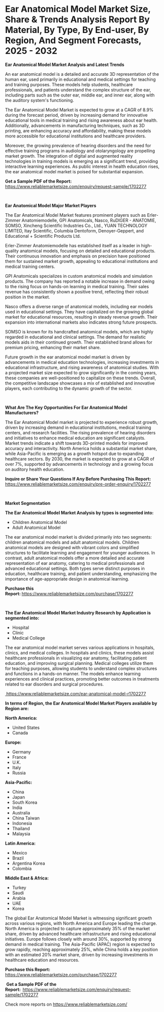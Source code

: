<p><h1>Ear Anatomical Model Market Size, Share & Trends Analysis Report By Material, By Type, By End-user, By Region, And Segment Forecasts, 2025 - 2032</h1></p><p><strong>Ear Anatomical Model Market Analysis and Latest Trends</strong></p>
<p><p>An ear anatomical model is a detailed and accurate 3D representation of the human ear, used primarily in educational and medical settings for teaching and training purposes. These models help students, healthcare professionals, and patients understand the complex structure of the ear, including parts such as the outer ear, middle ear, and inner ear, along with the auditory system's functioning.</p><p>The Ear Anatomical Model Market is expected to grow at a CAGR of 8.9% during the forecast period, driven by increasing demand for innovative educational tools in medical training and rising awareness about ear health. Additionally, advancements in manufacturing techniques, such as 3D printing, are enhancing accuracy and affordability, making these models more accessible for educational institutions and healthcare providers.</p><p>Moreover, the growing prevalence of hearing disorders and the need for effective training programs in audiology and otolaryngology are propelling market growth. The integration of digital and augmented reality technologies in training models is emerging as a significant trend, providing interactive learning experiences. As public interest in health education rises, the ear anatomical model market is poised for substantial expansion.</p></p>
<p><strong>Get a Sample PDF of the Report:&nbsp;</strong> <a href="https://www.reliablemarketsize.com/enquiry/request-sample/1702277?utm_campaign=2284&utm_medium=2&utm_source=Github&utm_content=ia&utm_term=03032025&utm_id=ear-anatomical-model">https://www.reliablemarketsize.com/enquiry/request-sample/1702277</a></p>
<p>&nbsp;</p>
<p><strong>Ear Anatomical Model Major Market Players</strong></p>
<p><p>The Ear Anatomical Model Market features prominent players such as Erler-Zimmer Anatomiemodelle, GPI Anatomicals, Nasco, RuDIGER - ANATOMIE, SOMSO, Xincheng Scientific Industries Co., Ltd., YUAN TECHNOLOGY LIMITED, ltay Scientific, Columbia Dentoform, Denoyer-Geppert, and Educational + Scientific Products Ltd. </p><p>Erler-Zimmer Anatomiemodelle has established itself as a leader in high-quality anatomical models, focusing on detailed and educational products. Their continuous innovation and emphasis on precision have positioned them for sustained market growth, appealing to educational institutions and medical training centers.</p><p>GPI Anatomicals specializes in custom anatomical models and simulation products. The company has reported a notable increase in demand owing to the rising focus on hands-on learning in medical training. Their sales revenue has consistently shown a positive trend, reflecting their robust position in the market.</p><p>Nasco offers a diverse range of anatomical models, including ear models used in educational settings. They have capitalized on the growing global market for educational resources, resulting in steady revenue growth. Their expansion into international markets also indicates strong future prospects.</p><p>SOMSO is known for its handcrafted anatomical models, which are highly regarded in educational and clinical settings. The demand for realistic models aids in their continued growth. Their established brand allows for premium pricing, enhancing their market share.</p><p>Future growth in the ear anatomical model market is driven by advancements in medical education technologies, increasing investments in educational infrastructure, and rising awareness of anatomical studies. With a projected market size expected to grow significantly in the coming years, these companies are well-positioned to capitalize on these trends. Overall, the competitive landscape showcases a mix of established and innovative players, each contributing to the dynamic growth of the sector.</p></p>
<p>&nbsp;</p>
<p><strong>What Are The Key Opportunities For Ear Anatomical Model Manufacturers?</strong></p>
<p><p>The Ear Anatomical Model market is projected to experience robust growth, driven by increasing demand in educational institutions, medical training centers, and research facilities. The rising prevalence of hearing disorders and initiatives to enhance medical education are significant catalysts. Market trends indicate a shift towards 3D-printed models for improved accuracy and interactivity. North America holds a substantial market share, while Asia-Pacific is emerging as a growth hotspot due to expanding healthcare sectors. By 2030, the market is expected to grow at a CAGR of over 7%, supported by advancements in technology and a growing focus on auditory health education.</p></p>
<p><strong>Inquire or Share Your Questions If Any Before Purchasing This Report:</strong> <a href="https://www.reliablemarketsize.com/enquiry/pre-order-enquiry/1702277?utm_campaign=2284&utm_medium=2&utm_source=Github&utm_content=ia&utm_term=03032025&utm_id=ear-anatomical-model">https://www.reliablemarketsize.com/enquiry/pre-order-enquiry/1702277</a></p>
<p>&nbsp;</p>
<p><strong>Market Segmentation</strong></p>
<p><strong>The Ear Anatomical Model Market Analysis by types is segmented into:</strong></p>
<p><ul><li>Children Anatomical Model</li><li>Adult Anatomical Model</li></ul></p>
<p><p>The ear anatomical model market is divided primarily into two segments: children anatomical models and adult anatomical models. Children anatomical models are designed with vibrant colors and simplified structures to facilitate learning and engagement for younger audiences. In contrast, adult anatomical models offer a more detailed and accurate representation of ear anatomy, catering to medical professionals and advanced educational settings. Both types serve distinct purposes in education, healthcare training, and patient understanding, emphasizing the importance of age-appropriate design in anatomical learning.</p></p>
<p><strong>Purchase this Report:&nbsp;</strong><a href="https://www.reliablemarketsize.com/purchase/1702277?utm_campaign=2284&utm_medium=2&utm_source=Github&utm_content=ia&utm_term=03032025&utm_id=ear-anatomical-model">https://www.reliablemarketsize.com/purchase/1702277</a></p>
<p>&nbsp;</p>
<p><strong>The Ear Anatomical Model Market Industry Research by Application is segmented into:</strong></p>
<p><ul><li>Hospital</li><li>Clinic</li><li>Medical College</li></ul></p>
<p><p>The ear anatomical model market serves various applications in hospitals, clinics, and medical colleges. In hospitals and clinics, these models assist healthcare professionals in visualizing ear anatomy, facilitating patient education, and improving surgical planning. Medical colleges utilize them for teaching purposes, allowing students to understand complex structures and functions in a hands-on manner. The models enhance learning experiences and clinical practices, promoting better outcomes in treatments related to ear disorders and surgical procedures.</p></p>
<p><a href="https://www.reliablemarketsize.com/ear-anatomical-model-r1702277?utm_campaign=2284&utm_medium=2&utm_source=Github&utm_content=ia&utm_term=03032025&utm_id=ear-anatomical-model">&nbsp;https://www.reliablemarketsize.com/ear-anatomical-model-r1702277</a></p>
<p><strong>In terms of Region, the Ear Anatomical Model Market Players available by Region are:</strong></p>
<p>
    <p> <strong> North America: </strong>
        <ul>
            <li>United States</li>
            <li>Canada</li>
        </ul>
        </p> 
    <p> <strong> Europe: </strong>
        <ul>
            <li>Germany</li>
            <li>France</li>
            <li>U.K.</li>
            <li>Italy</li>
            <li>Russia</li>
        </ul>
        </p> 
    <p> <strong> Asia-Pacific: </strong>
        <ul>
            <li>China</li>
            <li>Japan</li>
            <li>South Korea</li>
            <li>India</li>
            <li>Australia</li>
            <li>China Taiwan</li>
            <li>Indonesia</li>
            <li>Thailand</li>
            <li>Malaysia</li>
        </ul>
        </p> 
    <p> <strong> Latin America: </strong>
        <ul>
            <li>Mexico</li>
            <li>Brazil</li>
            <li>Argentina Korea</li>
            <li>Colombia</li>
        </ul>
        </p> 
    <p> <strong> Middle East & Africa: </strong>
        <ul>
            <li>Turkey</li>
            <li>Saudi</li>
            <li>Arabia</li>
            <li>UAE</li>
            <li>Korea</li>
        </ul>
    </p>
    </p>
<p><p>The global Ear Anatomical Model Market is witnessing significant growth across various regions, with North America and Europe leading the charge. North America is projected to capture approximately 35% of the market share, driven by advanced healthcare infrastructure and rising educational initiatives. Europe follows closely with around 30%, supported by strong demand in medical training. The Asia-Pacific (APAC) region is expected to grow rapidly, reaching approximately 25%, while China holds a key position with an estimated 20% market share, driven by increasing investments in healthcare education and resources.</p></p>
<p><strong>Purchase this Report: </strong><a href="https://www.reliablemarketsize.com/purchase/1702277?utm_campaign=2284&utm_medium=2&utm_source=Github&utm_content=ia&utm_term=03032025&utm_id=ear-anatomical-model">https://www.reliablemarketsize.com/purchase/1702277</a></p>
<p>&nbsp;<strong>Get a Sample PDF of the Report:&nbsp;&nbsp;</strong><a href="https://www.reliablemarketsize.com/enquiry/request-sample/1702277?utm_campaign=2284&utm_medium=2&utm_source=Github&utm_content=ia&utm_term=03032025&utm_id=ear-anatomical-model">https://www.reliablemarketsize.com/enquiry/request-sample/1702277</a></p>
<p><strong></strong></p>
<p>Check more reports on <a href="https://www.reliablemarketsize.com/?utm_campaign=2284&utm_medium=2&utm_source=Github&utm_content=ia&utm_term=03032025&utm_id=ear-anatomical-model">https://www.reliablemarketsize.com/</a></p>